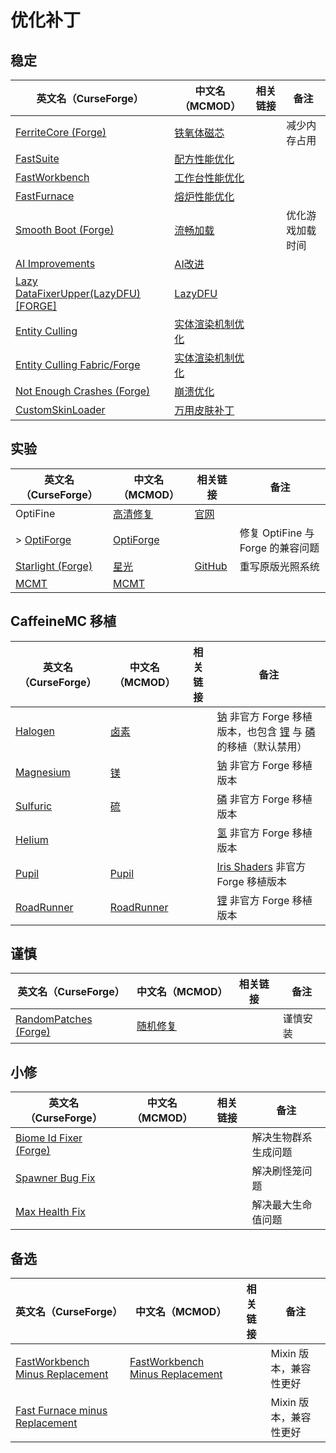 # 优化补丁

## 稳定

| 英文名（CurseForge）                                                                                | 中文名（MCMOD）                                          | 相关链接 | 备注             |
| --------------------------------------------------------------------------------------------------- | -------------------------------------------------------- | -------- | ---------------- |
| [FerriteCore (Forge)](https://www.curseforge.com/minecraft/mc-mods/ferritecore)                     | [铁氧体磁芯](https://www.mcmod.cn/class/3888.html)       |          | 减少内存占用     |
| [FastSuite](https://www.curseforge.com/minecraft/mc-mods/fastsuite)                                 | [配方性能优化](https://www.mcmod.cn/class/3822.html)     |          |                  |
| [FastWorkbench](https://www.curseforge.com/minecraft/mc-mods/fastworkbench)                         | [工作台性能优化](https://www.mcmod.cn/class/1486.html)   |          |                  |
| [FastFurnace](https://www.curseforge.com/minecraft/mc-mods/fastfurnace)                             | [熔炉性能优化](https://www.mcmod.cn/class/1485.html)     |          |                  |
| [Smooth Boot (Forge)](https://www.curseforge.com/minecraft/mc-mods/smooth-boot-forge)               | [流畅加载](https://www.mcmod.cn/class/3422.html)         |          | 优化游戏加载时间 |
| [AI Improvements](https://www.curseforge.com/minecraft/mc-mods/ai-improvements)                     | [AI改进](https://www.mcmod.cn/class/1480.html)           |          |                  |
| [Lazy DataFixerUpper(LazyDFU) [FORGE]](https://www.curseforge.com/minecraft/mc-mods/lazy-dfu-forge) | [LazyDFU](https://www.mcmod.cn/class/3407.html)          |          |                  |
| [Entity Culling](https://www.curseforge.com/minecraft/mc-mods/entity-culling)                       | [实体渲染机制优化](https://www.mcmod.cn/class/3058.html) |          |                  |
| [Entity Culling Fabric/Forge](https://www.curseforge.com/minecraft/mc-mods/entityculling)           | [实体渲染机制优化](https://www.mcmod.cn/class/3629.html) |          |                  |
| [Not Enough Crashes (Forge)](https://www.curseforge.com/minecraft/mc-mods/not-enough-crashes-forge) | [崩溃优化](https://www.mcmod.cn/class/2441.html)         |          |                  |
| [CustomSkinLoader](https://www.curseforge.com/minecraft/mc-mods/customskinloader)                   | [万用皮肤补丁](https://www.mcmod.cn/class/883.html)      |          |                  |

## 实验

| 英文名（CurseForge）                                                              | 中文名（MCMOD）                                   | 相关链接                                                  | 备注                              |
| --------------------------------------------------------------------------------- | ------------------------------------------------- | --------------------------------------------------------- | --------------------------------- |
| OptiFine                                                                          | [高清修复](https://www.mcmod.cn/class/36.html)    | [官网](https://optifine.net/home)                         |                                   |
| > [OptiForge](https://www.curseforge.com/minecraft/mc-mods/optiforge)             | [OptiForge](https://www.mcmod.cn/class/2395.html) |                                                           | 修复 OptiFine 与 Forge 的兼容问题 |
| [Starlight (Forge)](https://www.curseforge.com/minecraft/mc-mods/starlight-forge) | [星光](https://www.mcmod.cn/class/3303.html)      | [GitHub](https://github.com/Tuinity/Starlight/tree/forge) | 重写原版光照系统                  |
| [MCMT](https://www.curseforge.com/minecraft/mc-mods/mcmt-multithreading)          | [MCMT](https://www.mcmod.cn/class/3153.html)      |                                                           |                                   |

## CaffeineMC 移植

| 英文名（CurseForge）                                                       | 中文名（MCMOD）                                    | 相关链接 | 备注                                                                                                                                                                                 |
| -------------------------------------------------------------------------- | -------------------------------------------------- | -------- | ------------------------------------------------------------------------------------------------------------------------------------------------------------------------------------ |
| [Halogen](https://www.curseforge.com/minecraft/mc-mods/halogen)            | [卤素](https://www.mcmod.cn/class/4054.html)       |          | [钠](https://www.mcmod.cn/class/2785.html) 非官方 Forge 移植版本，也包含 [锂](https://www.mcmod.cn/class/2292.html) 与 [磷](https://www.mcmod.cn/class/1766.html) 的移植（默认禁用） |
| [Magnesium](https://www.curseforge.com/minecraft/mc-mods/sodium-reforged)  | [镁](https://www.mcmod.cn/class/4898.html)         |          | [钠](https://www.mcmod.cn/class/2785.html) 非官方 Forge 移植版本                                                                                                                     |
| [Sulfuric](https://www.curseforge.com/minecraft/mc-mods/phosphor-reforged) | [硫](https://www.mcmod.cn/class/4899.html)         |          | [磷](https://www.mcmod.cn/class/1766.html) 非官方 Forge 移植版本                                                                                                                     |
| [HeIium](https://www.curseforge.com/minecraft/mc-mods/hydrogen-reforged)   |                                                    |          | [氢](https://www.mcmod.cn/class/3406.html) 非官方 Forge 移植版本                                                                                                                     |
| [Pupil](https://www.curseforge.com/minecraft/mc-mods/iris-reforged)        | [Pupil](https://www.mcmod.cn/class/5109.html)      |          | [Iris Shaders](https://www.mcmod.cn/class/3697.html) 非官方 Forge 移植版本                                                                                                           |
| [RoadRunner](https://www.curseforge.com/minecraft/mc-mods/roadrunner)      | [RoadRunner](https://www.mcmod.cn/class/4852.html) |          | [锂](https://www.mcmod.cn/class/2292.html) 非官方 Forge 移植版本                                                                                                                     |

## 谨慎

| 英文名（CurseForge）                                                                | 中文名（MCMOD）                                  | 相关链接 | 备注     |
| ----------------------------------------------------------------------------------- | ------------------------------------------------ | -------- | -------- |
| [RandomPatches (Forge)](https://www.curseforge.com/minecraft/mc-mods/randompatches) | [随机修复](https://www.mcmod.cn/class/2253.html) |          | 谨慎安装 |

## 小修

| 英文名（CurseForge）                                                                  | 中文名（MCMOD） | 相关链接 | 备注                 |
| ------------------------------------------------------------------------------------- | --------------- | -------- | -------------------- |
| [Biome Id Fixer (Forge)](https://www.curseforge.com/minecraft/mc-mods/biome-id-fixer) |                 |          | 解决生物群系生成问题 |
| [Spawner Bug Fix](https://www.curseforge.com/minecraft/mc-mods/spawner-fix)           |                 |          | 解决刷怪笼问题       |
| [Max Health Fix](https://www.curseforge.com/minecraft/mc-mods/max-health-fix)         |                 |          | 解决最大生命值问题   |

## 备选

| 英文名（CurseForge）                                                                                            | 中文名（MCMOD）                                                         | 相关链接 | 备注                   |
| --------------------------------------------------------------------------------------------------------------- | ----------------------------------------------------------------------- | -------- | ---------------------- |
| [FastWorkbench Minus Replacement](https://www.curseforge.com/minecraft/mc-mods/fastworkbench-minus-replacement) | [FastWorkbench Minus Replacement](https://www.mcmod.cn/class/3723.html) |          | Mixin 版本，兼容性更好 |
| [Fast Furnace minus Replacement](https://www.curseforge.com/minecraft/mc-mods/fastfurnace-minus-replacement)    |                                                                         |          | Mixin 版本，兼容性更好 |
